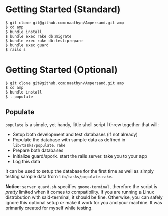 Getting Started (Standard)
==========================

    $ git clone git@github.com:naathyn/Ampersand.git amp
    $ cd amp
    $ bundle install
    $ bundle exec rake db:migrate
    $ bundle exec rake db:test:prepare
    $ bundle exec guard
    $ rails s

Getting Started (Optional)
==========================

    $ git clone git@github.com:naathyn/Ampersand.git amp
    $ cd amp
    $ bundle install
    $ . populate

Populate
--------

`populate` is a simple, yet handy, little shell script I threw together that will:

* Setup both development and test databases (if not already)
* Populate the database with sample data as defined in `lib/tasks/populate.rake`
* Prepare both databases
* Initialize guard/spork. start the rails server. take you to your app
* Log this data

It can be used to setup the database for the first time as well as simply testing sample data from `lib/tasks/populate.rake`.

**Notice**: `server_guard.sh` specifies `gnome-terminal`, therefore the script is _pretty_ limited when it comes to compatibility. If you are running a Linux distrobution with said-terminal, it should be fine. Otherwise, you can safely ignore this optional setup _or_ make it work for you and your machine. It was primarily created for myself while testing.
